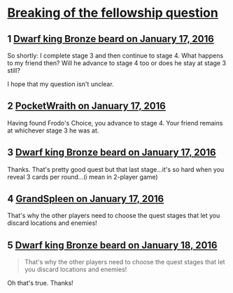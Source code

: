 # [Breaking of the fellowship question](https://community.fantasyflightgames.com/topic/199351-breaking-of-the-fellowship-question/)

## 1 [Dwarf king Bronze beard on January 17, 2016](https://community.fantasyflightgames.com/topic/199351-breaking-of-the-fellowship-question/?do=findComment&comment=1995941)

So shortly: I complete stage 3 and then continue to stage 4. What happens to my friend then? Will he advance to stage 4 too or does he stay at stage 3 still?

I hope that my question isn't unclear.

## 2 [PocketWraith on January 17, 2016](https://community.fantasyflightgames.com/topic/199351-breaking-of-the-fellowship-question/?do=findComment&comment=1995948)

Having found Frodo's Choice, you advance to stage 4. Your friend remains at whichever stage 3 he was at.

## 3 [Dwarf king Bronze beard on January 17, 2016](https://community.fantasyflightgames.com/topic/199351-breaking-of-the-fellowship-question/?do=findComment&comment=1996326)

Thanks. That's pretty good quest but that last stage...it's so hard when you reveal 3 cards per round...(i mean in 2-player game)

## 4 [GrandSpleen on January 17, 2016](https://community.fantasyflightgames.com/topic/199351-breaking-of-the-fellowship-question/?do=findComment&comment=1996506)

That's why the other players need to choose the quest stages that let you discard locations and enemies!

## 5 [Dwarf king Bronze beard on January 18, 2016](https://community.fantasyflightgames.com/topic/199351-breaking-of-the-fellowship-question/?do=findComment&comment=1998119)

> That's why the other players need to choose the quest stages that let you discard locations and enemies!

Oh that's true. Thanks!

